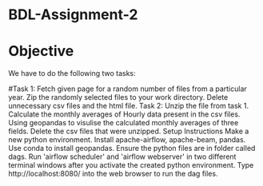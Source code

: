 # BDL-Assignment-2
# Objective
We have to do the following two tasks:

#Task 1:
Fetch given page for a random number of files from a particular year.
Zip the randomly selected files to your work directory.
Delete unnecessary csv files and the html file.
Task 2:
Unzip the file from task 1.
Calculate the monthly averages of Hourly data present in the csv files.
Using geopandas to visulise the calculated monthly averages of three fields.
Delete the csv files that were unzipped.
Setup Instructions
Make a new python environment.
Install apache-airflow, apache-beam, pandas.
Use conda to install geopandas.
Ensure the python files are in folder called dags.
Run 'airflow scheduler' and 'airflow webserver' in two different terminal windows after you activate the created python environment.
Type http://localhost:8080/ into the web browser to run the dag files.

